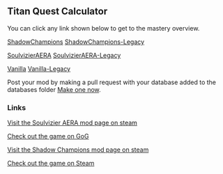 ## Titan Quest Calculator

You can click any link shown below to get to the mastery overview.

[ShadowChampions](https://bytesquire.github.io/TitanQuestCalculator/mods/ShadowChampions/)	[ShadowChampions-Legacy](https://bytesquire.github.io/TitanQuestCalculator/mods/ShadowChampions/ShadowChampions.html)
 
[SoulvizierAERA](https://bytesquire.github.io/TitanQuestCalculator/mods/SoulvizierAERA/)	[SoulvizierAERA-Legacy](https://bytesquire.github.io/TitanQuestCalculator/mods/SoulvizierAERA/SoulvizierAERA.html)
 
[Vanilla](https://bytesquire.github.io/TitanQuestCalculator/mods/Vanilla/)	[Vanilla-Legacy](https://bytesquire.github.io/TitanQuestCalculator/mods/Vanilla/Vanilla.html)
 


Post your mod by making a pull request with your database added to the databases folder [Make one now](https://github.com/ByteSquire/TitanQuestCalculator/blob/gh-pages/CONTRIBUTING.md).

### Links
[Visit the Soulvizier AERA mod page on steam](https://steamcommunity.com/sharedfiles/filedetails/?id=2076433374)
 
[Check out the game on GoG](https://www.gog.com/game/titan_quest_anniversary_edition)
 
[Visit the Shadow Champions mod page on steam](https://steamcommunity.com/sharedfiles/filedetails/?id=1949340853)
 
[Check out the game on Steam](https://store.steampowered.com/app/475150/Titan_Quest_Anniversary_Edition/)
 
